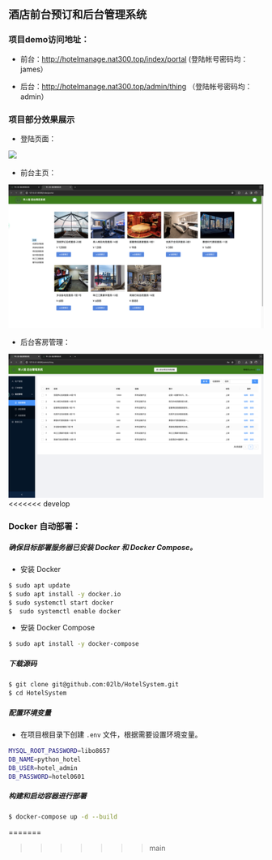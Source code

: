 ## 酒店前台预订和后台管理系统

### 项目demo访问地址：

+ 前台：http://hotelmanage.nat300.top/index/portal (登陆帐号密码均：james）

+ 后台：http://hotelmanage.nat300.top/admin/thing （登陆帐号密码均：admin）

### 项目部分效果展示

+ 登陆页面：

![](docx/figures/系统运行截图/登陆页面.png)

+ 前台主页：

![](docx/figures/系统运行截图/前台主页.png)

+ 后台客房管理：

![](docx/figures/系统运行截图/客房管理.png)
<<<<<<< develop

### Docker 自动部署：

##### 确保目标部署服务器已安装 Docker 和 Docker Compose。

+ 安装 Docker

```bash
$ sudo apt update
$ sudo apt install -y docker.io
$ sudo systemctl start docker
$  sudo systemctl enable docker
```

+ 安装 Docker Compose

```bash
$ sudo apt install -y docker-compose
```

##### 下载源码

```bash
$ git clone git@github.com:02lb/HotelSystem.git
$ cd HotelSystem
```

##### 配置环境变量

+ 在项目根目录下创建 `.env` 文件，根据需要设置环境变量。

```bash
MYSQL_ROOT_PASSWORD=libo8657
DB_NAME=python_hotel
DB_USER=hotel_admin
DB_PASSWORD=hotel0601
```

##### 构建和启动容器进行部署

```bash
$ docker-compose up -d --build
```

=======
>>>>>>> main
